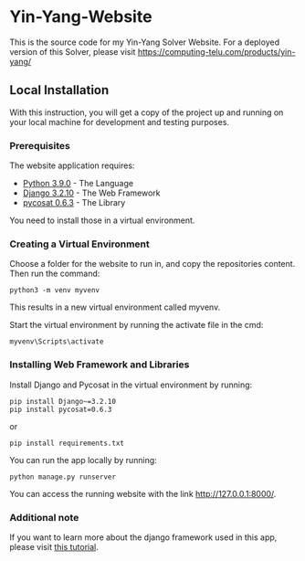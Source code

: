 # Yin-Yang-Website

This is the source code for my Yin-Yang Solver Website. For a deployed version of this Solver, please visit https://computing-telu.com/products/yin-yang/

## Local Installation

With this instruction, you will get a copy of the project up and running on your local machine for development and testing purposes.

### Prerequisites

The website application requires:

* [Python 3.9.0](https://www.python.org/downloads/release/python-390/) - The Language
* [Django 3.2.10](https://www.djangoproject.com/download/) - The Web Framework
* [pycosat 0.6.3](https://pypi.org/project/pycosat/) - The Library

You need to install those in a virtual environment.

### Creating a Virtual Environment

Choose a folder for the website to run in, and copy the repositories content. Then run the command:

```
python3 -m venv myvenv
```
This results in a new virtual environment called myvenv.

Start the virtual environment by running the activate file in the cmd:
```
myvenv\Scripts\activate
```

### Installing Web Framework and Libraries

Install Django and Pycosat in the virtual environment by running:
```
pip install Django~=3.2.10
pip install pycosat=0.6.3
```
or
```
pip install requirements.txt
```

You can run the app locally by running:
```
python manage.py runserver
```

You can access the running website with the link http://127.0.0.1:8000/.

### Additional note

If you want to learn more about the django framework used in this app, please visit [this tutorial](https://tutorial.djangogirls.org/en/).
